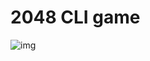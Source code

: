 # 2048 CLI game

![img](https://media.discordapp.net/attachments/772927831441014847/1138175932176285807/image.png?width=461&height=433)

